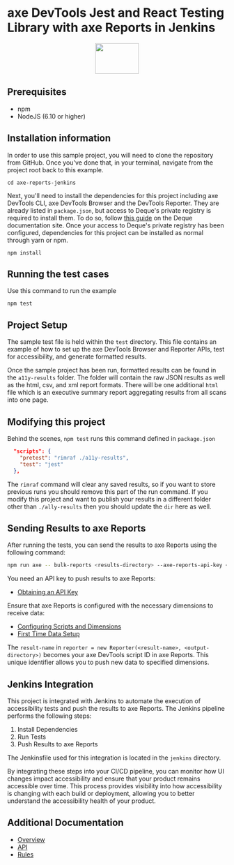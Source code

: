 # axe DevTools Jest and React Testing Library with axe Reports in Jenkins

<p align="center">  
  <img src="https://www.deque.com/wp-content/uploads/2020/04/axe-devtools.svg" height="70px" width="100px" alt="" />
</p>

## Prerequisites

- npm
- NodeJS (6.10 or higher)

## Installation information

In order to use this sample project, you will need to clone the repository from GitHub. Once you've done that, in your terminal, navigate from the project root back to this example.

```
cd axe-reports-jenkins
```

Next, you'll need to install the dependencies for this project including axe DevTools CLI, axe DevTools Browser and the DevTools Reporter. They are already listed in `package.json`, but access to Deque's private registry is required to install them. To do so, follow [this guide](https://axe-devtools-html-docs.deque.com/reference/node/browser/install-agora.html) on the Deque documentation site. Once your access to Deque's private registry has been configured, dependencies for this project can be installed as normal through yarn or npm.

```
npm install
```

## Running the test cases

Use this command to run the example

```
npm test
```

## Project Setup

The sample test file is held within the `test` directory. This file contains an example of how to set up the axe DevTools Browser and Reporter APIs, test for accessibility, and generate formatted results.

Once the sample project has been run, formatted results can be found in the `a11y-results` folder. The folder will contain the raw JSON results as well as the html, csv, and xml report formats. There will be one additional `html` file which is an executive summary report aggregating results from all scans into one page.

## Modifying this project

Behind the scenes, `npm test` runs this command defined in `package.json`

```json
  "scripts": {
    "pretest": "rimraf ./a11y-results",
    "test": "jest"
  },
```

The `rimraf` command will clear any saved results, so if you want to store previous runs you should remove this part of the run command. If you modify this project and want to publish your results in a different folder other than `./ally-results` then you should update the `dir` here as well.

## Sending Results to axe Reports

After running the tests, you can send the results to axe Reports using the following command:

```sh
npm run axe -- bulk-reports <results-directory> --axe-reports-api-key <your-axe-reports-api-key> --send-axe-reports --axe-reports-dimensions='<comma-separated-dimensions>'
```

You need an API key to push results to axe Reports:

- [Obtaining an API Key](https://docs.deque.com/devtools-for-web/4/en/cli-api-key-reports)

Ensure that axe Reports is configured with the necessary dimensions to receive data:

- [Configuring Scripts and Dimensions](https://docs.deque.com/reports/1.12/en/devtools-howtos)
- [First Time Data Setup](https://docs.deque.com/reports/1.12/en/configure-scripts#configure-scripts---first-time-data-setup)

The `result-name` in `reporter = new Reporter(<result-name>, <output-directory>)` becomes your axe DevTools script ID in axe Reports. This unique identifier allows you to push new data to specified dimensions.

## Jenkins Integration

This project is integrated with Jenkins to automate the execution of accessibility tests and push the results to axe Reports. The Jenkins pipeline performs the following steps:

1. Install Dependencies
2. Run Tests
3. Push Results to axe Reports

The Jenkinsfile used for this integration is located in the `jenkins` directory.

By integrating these steps into your CI/CD pipeline, you can monitor how UI changes impact accessibility and ensure that your product remains accessible over time. This process provides visibility into how accessibility is changing with each build or deployment, allowing you to better understand the accessibility health of your product.

## Additional Documentation

- [Overview](https://axe-devtools-html-docs.deque.com/reference/node/browser/overview.html)
- [API](https://axe-devtools-html-docs.deque.com/reference/node/browser/ref-overview.html)
- [Rules](https://github.com/dequelabs/axe-core/blob/master/doc/rule-descriptions.md)
